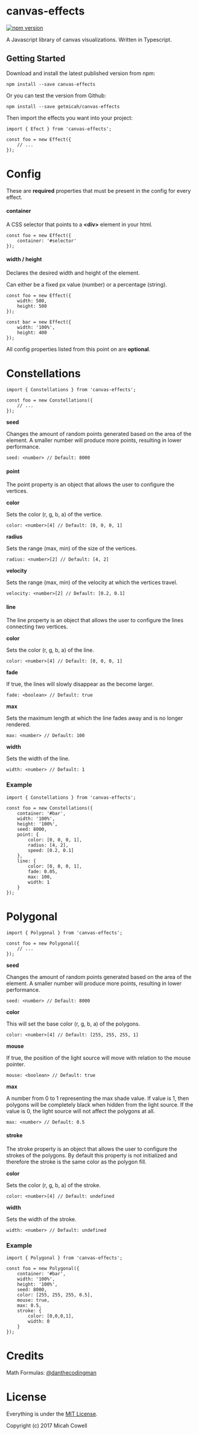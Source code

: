 # canvas-effects
[![npm version](https://badge.fury.io/js/canvas-effects.svg)](https://badge.fury.io/js/canvas-effects)

A Javascript library of canvas visualizations. Written in Typescript.

## Getting Started

Download and install the latest published version from npm:

`npm install --save canvas-effects`

Or you can test the version from Github:

`npm install --save getmicah/canvas-effects`

Then import the effects you want into your project:

```
import { Efect } from 'canvas-effects';

const foo = new Effect({
	// ...
});
```










# Config

These are **required** properties that must be present in the config for every effect.

#### container

A CSS selector that points to a **\<div\>** element in your html.

```
const foo = new Effect({
	container: '#selector'
});
```

#### width / height

Declares the desired width and height of the element.

Can either be a fixed px value (number) or a percentage (string).

```
const foo = new Effect({
	width: 500,
	height: 500
});

const bar = new Effect({
	width: '100%',
	height: 400
});
```

All config properties listed from this point on are **optional**.










# Constellations

```
import { Constellations } from 'canvas-effects';

const foo = new Constellations({
	// ...
});
```

**seed**

Changes the amount of random points generated based on the area of the element. A smaller number will produce more points, resulting in lower performance.

`seed: <number> // Default: 8000`

#### point

The point property is an object that allows the user to configure the vertices.

**color**

Sets the color (r, g, b, a) of the vertice.

`color: <number>[4] // Default: [0, 0, 0, 1]`

**radius**

Sets the range (max, min) of the size of the vertices.

`radius: <number>[2] // Default: [4, 2]`

**velocity**

Sets the range (max, min) of the velocity at which the vertices travel.

`velocity: <number>[2] // Default: [0.2, 0.1]`

#### line

The line property is an object that allows the user to configure the lines connecting two vertices.

**color**

Sets the color (r, g, b, a) of the line.

`color: <number>[4] // Default: [0, 0, 0, 1]`

**fade**

If true, the lines will slowly disappear as the become larger.

`fade: <boolean> // Default: true`


**max**

Sets the maximum length at which the line fades away and is no longer rendered.

`max: <number> // Default: 100`

**width**

Sets the width of the line.

`width: <number> // Default: 1`

### Example

```
import { Constellations } from 'canvas-effects';

const foo = new Constellations({
	container: '#bar',
	width: '100%',
	height: '100%',
	seed: 8000,
	point: {
		color: [0, 0, 0, 1],
		radius: [4, 2],
		speed: [0.2, 0.1]
	},
	line: {
		color: [0, 0, 0, 1],
		fade: 0.05,
		max: 100,
		width: 1
	}
});
```










# Polygonal

```
import { Polygonal } from 'canvas-effects';

const foo = new Polygonal({
	// ...
});
```

**seed**

Changes the amount of random points generated based on the area of the element. A smaller number will produce more points, resulting in lower performance.

`seed: <number> // Default: 8000`

**color**

This will set the base color (r, g, b, a) of the polygons.

`color: <number>[4] // Default: [255, 255, 255, 1]`

**mouse**

If true, the position of the light source will move with relation to the mouse pointer.

`mouse: <boolean> // Default: true`

**max**

A number from 0 to 1 representing the max shade value. If value is 1, then polygons will be completely black when hidden from the light source. If the value is 0, the light source will not affect the polygons at all.

`max: <number> // Default: 0.5`

#### stroke

The stroke property is an object that allows the user to configure the strokes of the polygons. By default this property is not initialized and therefore the stroke is the same color as the polygon fill.

**color**

Sets the color (r, g, b, a) of the stroke.

`color: <number>[4] // Default: undefined`

**width**

Sets the width of the stroke.

`width: <number> // Default: undefined`

### Example

```
import { Polygonal } from 'canvas-effects';

const foo = new Polygonal({
	container: '#bar',
	width: '100%',
	height: '100%',
	seed: 8000,
	color: [255, 255, 255, 0.5],
	mouse: true,
	max: 0.5,
	stroke: {
		color: [0,0,0,1],
		width: 0
	}
});
```










# Credits

Math Formulas: [@danthecodingman](https://github.com/danthecodingman)


# License

Everything is under the [MIT License](https://opensource.org/licenses/MIT).

Copyright (c) 2017 Micah Cowell
